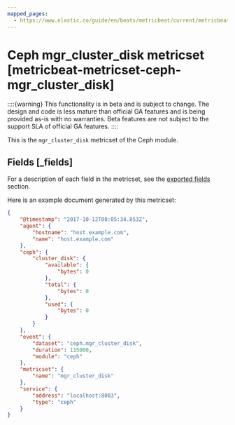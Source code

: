 ```yaml
---
mapped_pages:
  - https://www.elastic.co/guide/en/beats/metricbeat/current/metricbeat-metricset-ceph-mgr_cluster_disk.html
---
```


<!-- This file is generated! See scripts/mage/docs_collector.go -->

# Ceph mgr_cluster_disk metricset [metricbeat-metricset-ceph-mgr_cluster_disk]

::::{warning}
This functionality is in beta and is subject to change. The design and code is less mature than official GA features and is being provided as-is with no warranties. Beta features are not subject to the support SLA of official GA features.
::::


This is the `mgr_cluster_disk` metricset of the Ceph module.

## Fields [_fields]

For a description of each field in the metricset, see the [exported fields](/reference/metricbeat/exported-fields-ceph.md) section.

Here is an example document generated by this metricset:

```json
{
    "@timestamp": "2017-10-12T08:05:34.853Z",
    "agent": {
        "hostname": "host.example.com",
        "name": "host.example.com"
    },
    "ceph": {
        "cluster_disk": {
            "available": {
                "bytes": 0
            },
            "total": {
                "bytes": 0
            },
            "used": {
                "bytes": 0
            }
        }
    },
    "event": {
        "dataset": "ceph.mgr_cluster_disk",
        "duration": 115000,
        "module": "ceph"
    },
    "metricset": {
        "name": "mgr_cluster_disk"
    },
    "service": {
        "address": "localhost:8003",
        "type": "ceph"
    }
}
```
